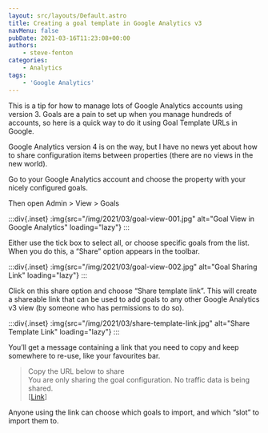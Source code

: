```yaml
---
layout: src/layouts/Default.astro
title: Creating a goal template in Google Analytics v3
navMenu: false
pubDate: 2021-03-16T11:23:08+00:00
authors:
    - steve-fenton
categories:
    - Analytics
tags:
    - 'Google Analytics'
---
```


This is a tip for how to manage lots of Google Analytics accounts using version 3. Goals are a pain to set up when you manage hundreds of accounts, so here is a quick way to do it using Goal Template URLs in Google.

Google Analytics version 4 is on the way, but I have no news yet about how to share configuration items between properties (there are no views in the new world).

Go to your Google Analytics account and choose the property with your nicely configured goals.

Then open Admin > View > Goals

:::div{.inset}
:img{src="/img/2021/03/goal-view-001.jpg" alt="Goal View in Google Analytics" loading="lazy"}
:::

Either use the tick box to select all, or choose specific goals from the list. When you do this, a “Share” option appears in the toolbar.

:::div{.inset}
:img{src="/img/2021/03/goal-view-002.jpg" alt="Goal Sharing Link" loading="lazy"}
:::

Click on this share option and choose “Share template link”. This will create a shareable link that can be used to add goals to any other Google Analytics v3 view (by someone who has permissions to do so).

:::div{.inset}
:img{src="/img/2021/03/share-template-link.jpg" alt="Share Template Link" loading="lazy"}
:::

You’ll get a message containing a link that you need to copy and keep somewhere to re-use, like your favourites bar.

> Copy the URL below to share  
> You are only sharing the goal configuration. No traffic data is being shared.  
> \[[Link](https://analytics.google.com/analytics/web/template?uid=1rzch8lETnCeo7SQNairCQ)\]

Anyone using the link can choose which goals to import, and which “slot” to import them to.